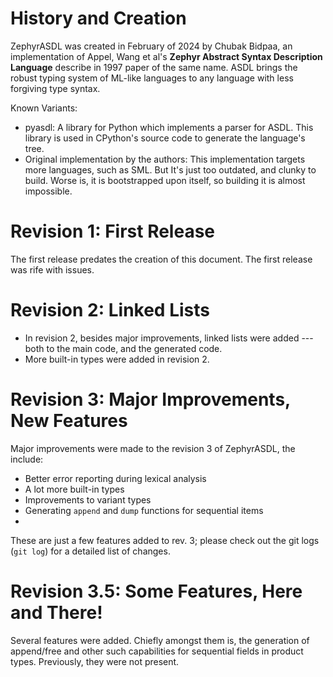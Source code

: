 # History and Creation

ZephyrASDL was created in February of 2024 by Chubak Bidpaa, an implementation of Appel, Wang et al's **Zephyr Abstract Syntax Description Language** describe in 1997 paper of the same name. ASDL brings the robust typing system of ML-like languages to any language with less forgiving type syntax.

Known Variants:
* pyasdl: A library for Python which implements a parser for ASDL. This library is used in CPython's source code to generate the language's tree.
* Original implementation by the authors: This implementation targets more languages, such as SML. But It's just too outdated, and clunky to build. Worse is, it is bootstrapped upon itself, so building it is almost impossible.


# Revision 1: First Release

The first release predates the creation of this document. The first release was rife with issues.


# Revision 2: Linked Lists

* In revision 2, besides major improvements, linked lists were added --- both to the main code, and the generated code.
* More built-in types were added in revision 2.


# Revision 3: Major Improvements, New Features

Major improvements were made to the revision 3 of ZephyrASDL, the include:

* Better error reporting during lexical analysis
* A lot more built-in types
* Improvements to variant types
* Generating `append` and `dump` functions for sequential items
* 


These are just a few features added to rev. 3; please check out the git logs (`git log`) for a detailed list of changes.

# Revision 3.5: Some Features, Here and There!

Several features were added. Chiefly amongst them is, the generation of append/free and other such capabilities for sequential fields in product types. Previously, they were not present.
